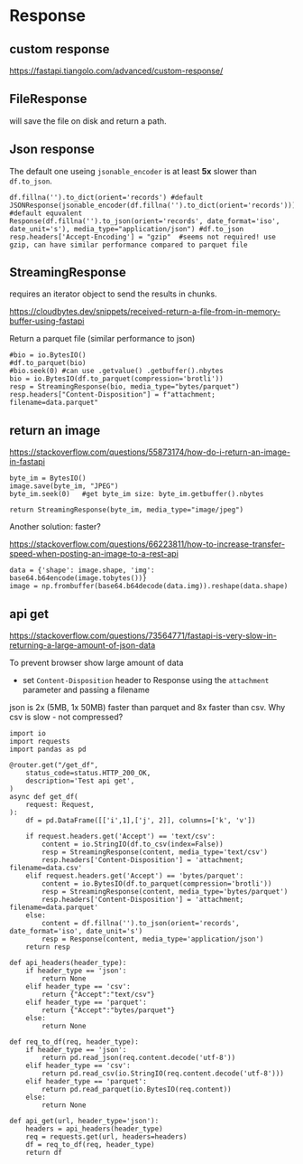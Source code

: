 # Response

## custom response
https://fastapi.tiangolo.com/advanced/custom-response/

## FileResponse
will save the file on disk and return a path.

## Json response
The default one useing `jsonable_encoder` is at least **5x** slower than `df.to_json`.
```
df.fillna('').to_dict(orient='records') #default
JSONResponse(jsonable_encoder(df.fillna('').to_dict(orient='records'))) #default equvalent
Response(df.fillna('').to_json(orient='records', date_format='iso', date_unit='s'), media_type="application/json") #df.to_json
resp.headers['Accept-Encoding'] = "gzip"  #seems not required! use gzip, can have similar performance compared to parquet file
```

## StreamingResponse
requires an iterator object to send the results in chunks.

https://cloudbytes.dev/snippets/received-return-a-file-from-in-memory-buffer-using-fastapi

Return a parquet file (similar performance to json)
```
#bio = io.BytesIO()
#df.to_parquet(bio)
#bio.seek(0) #can use .getvalue() .getbuffer().nbytes
bio = io.BytesIO(df.to_parquet(compression='brotli'))
resp = StreamingResponse(bio, media_type="bytes/parquet")
resp.headers["Content-Disposition"] = f"attachment; filename=data.parquet"
```

## return an image
https://stackoverflow.com/questions/55873174/how-do-i-return-an-image-in-fastapi
```
byte_im = BytesIO()
image.save(byte_im, "JPEG")
byte_im.seek(0)   #get byte_im size: byte_im.getbuffer().nbytes

return StreamingResponse(byte_im, media_type="image/jpeg")
```

Another solution: faster?

https://stackoverflow.com/questions/66223811/how-to-increase-transfer-speed-when-posting-an-image-to-a-rest-api
```
data = {'shape': image.shape, 'img': base64.b64encode(image.tobytes())}
image = np.frombuffer(base64.b64decode(data.img)).reshape(data.shape)
```

## api get
https://stackoverflow.com/questions/73564771/fastapi-is-very-slow-in-returning-a-large-amount-of-json-data

To prevent browser show large amount of data
- set `Content-Disposition` header to Response using the `attachment` parameter and passing a filename

json is 2x (5MB, 1x 50MB) faster than parquet and 8x faster than csv. Why csv is slow - not compressed?
```
import io
import requests
import pandas as pd

@router.get("/get_df",
    status_code=status.HTTP_200_OK,
    description='Test api get',
)
async def get_df(
    request: Request,
):
    df = pd.DataFrame([['i',1],['j', 2]], columns=['k', 'v'])

    if request.headers.get('Accept') == 'text/csv':
        content = io.StringIO(df.to_csv(index=False))
        resp = StreamingResponse(content, media_type='text/csv')
        resp.headers['Content-Disposition'] = 'attachment; filename=data.csv'
    elif request.headers.get('Accept') == 'bytes/parquet':
        content = io.BytesIO(df.to_parquet(compression='brotli'))
        resp = StreamingResponse(content, media_type='bytes/parquet')
        resp.headers['Content-Disposition'] = 'attachment; filename=data.parquet'
    else:
        content = df.fillna('').to_json(orient='records', date_format='iso', date_unit='s')
        resp = Response(content, media_type='application/json')       
    return resp
    
def api_headers(header_type):
    if header_type == 'json':
        return None
    elif header_type == 'csv':
        return {"Accept":"text/csv"}
    elif header_type == 'parquet':
        return {"Accept":"bytes/parquet"}
    else:
        return None
        
def req_to_df(req, header_type):
    if header_type == 'json':
        return pd.read_json(req.content.decode('utf-8'))
    elif header_type == 'csv':
        return pd.read_csv(io.StringIO(req.content.decode('utf-8')))
    elif header_type == 'parquet':
        return pd.read_parquet(io.BytesIO(req.content))
    else:
        return None
        
def api_get(url, header_type='json'):
    headers = api_headers(header_type)
    req = requests.get(url, headers=headers)
    df = req_to_df(req, header_type)
    return df
```
